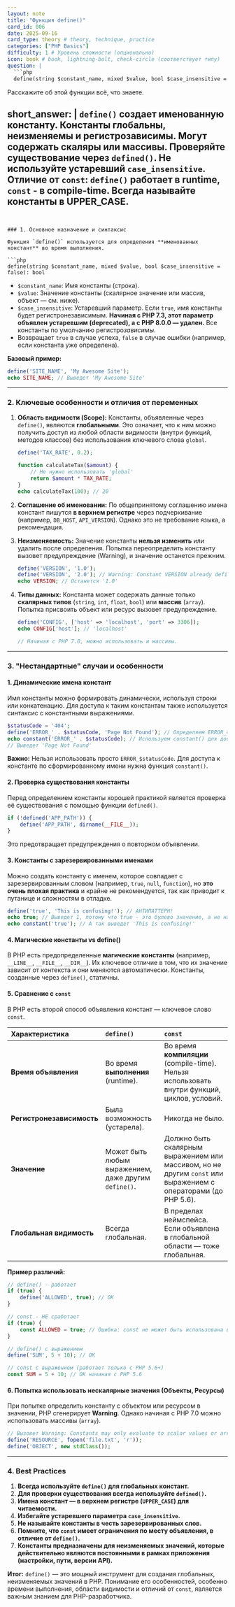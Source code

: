 ```yaml
---
layout: note
title: "Функция define()"
card_id: 006
date: 2025-09-16
card_type: theory # theory, technique, practice
categories: ["PHP Basics"]
difficulty: 1 # Уровень сложности (опционально)
icon: book # book, lightning-bolt, check-circle (соответствует типу)
question: |
  ```php
  define(string $constant_name, mixed $value, bool $case_insensitive = false): bool
  ```
  Расскажите об этой функции всё, что знаете.

short_answer: |
  `define()` создает **именованную константу**. Константы глобальны, неизменяемы и регистрозависимы. Могут содержать скаляры или массивы. Проверяйте существование через `defined()`. Не используйте устаревший `case_insensitive`. Отличие от `const`: `define()` работает в runtime, `const` - в compile-time. Всегда называйте константы в **UPPER_CASE**.
---
```


### 1. Основное назначение и синтаксис

Функция `define()` используется для определения **именованных констант** во время выполнения.

```php
define(string $constant_name, mixed $value, bool $case_insensitive = false): bool
```

*   `$constant_name`: Имя константы (строка).
*   `$value`: Значение константы (скалярное значение или массив, объект — см. ниже).
*   `$case_insensitive`: Устаревший параметр. Если `true`, имя константы будет регистронезависимым. **Начиная с PHP 7.3, этот параметр объявлен устаревшим (deprecated), а с PHP 8.0.0 — удален.** Все константы по умолчанию регистро*зависимы*.
*   Возвращает `true` в случае успеха, `false` в случае ошибки (например, если константа уже определена).

**Базовый пример:**
```php
define('SITE_NAME', 'My Awesome Site');
echo SITE_NAME; // Выведет 'My Awesome Site'
```

---

### 2. Ключевые особенности и отличия от переменных

1.  **Область видимости (Scope):** Константы, объявленные через `define()`, являются **глобальными**. Это означает, что к ним можно получить доступ из любой области видимости (внутри функций, методов классов) без использования ключевого слова `global`.
    ```php
    define('TAX_RATE', 0.2);

    function calculateTax($amount) {
        // Не нужно использовать 'global'
        return $amount * TAX_RATE;
    }
    echo calculateTax(100); // 20
    ```

2.  **Соглашение об именовании:** По общепринятому соглашению имена констант пишутся **в верхнем регистре** через подчеркивание (например, `DB_HOST`, `API_VERSION`). Однако это не требование языка, а рекомендация.

3.  **Неизменяемость:** Значение константы **нельзя изменить** или удалить после определения. Попытка переопределить константу вызовет предупреждение (Warning), и значение останется прежним.
    ```php
    define('VERSION', '1.0');
    define('VERSION', '2.0'); // Warning: Constant VERSION already defined
    echo VERSION; // Останется '1.0'
    ```

4.  **Типы данных:** Константа может содержать данные только **скалярных типов** (`string`, `int`, `float`, `bool`) или **массив** (`array`). Попытка присвоить объект или ресурс вызовет предупреждение.
    ```php
    define('CONFIG', ['host' => 'localhost', 'port' => 3306]);
    echo CONFIG['host']; // 'localhost'

    // Начиная с PHP 7.0, можно использовать и массивы.
    ```

---

### 3. "Нестандартные" случаи и особенности

#### 1. Динамические имена констант

Имя константы можно формировать динамически, используя строки или конкатенацию. Для доступа к таким константам также используется синтаксис с константными выражениями.

```php
$statusCode = '404';
define('ERROR_' . $statusCode, 'Page Not Found'); // Определяем ERROR_404
echo constant('ERROR_' . $statusCode); // Используем constant() для доступа
// Выведет 'Page Not Found'
```
**Важно:** Нельзя использовать просто `ERROR_$statusCode`. Для доступа к константе по сформированному имени нужна функция `constant()`.

#### 2. Проверка существования константы

Перед определением константы хорошей практикой является проверка её существования с помощью функции `defined()`.

```php
if (!defined('APP_PATH')) {
    define('APP_PATH', dirname(__FILE__));
}
```
Это предотвращает предупреждения о повторном объявлении.

#### 3. Константы с зарезервированными именами

Можно создать константу с именем, которое совпадает с зарезервированным словом (например, `true`, `null`, `function`), но **это очень плохая практика** и крайне не рекомендуется, так как приводит к путанице и сложностям в отладке.

```php
define('true', 'This is confusing!'); // АНТИПАТТЕРН!
echo true; // Выведет 1, потому что true - это булево значение, а не наша константа!
echo constant('true'); // А так выведет 'This is confusing!'
```

#### 4. Магические константы vs define()

В PHP есть предопределенные **магические константы** (например, `__LINE__`, `__FILE__`, `__DIR__`). Их ключевое отличие в том, что их значение зависит от контекста и они меняются автоматически. Константы, созданные через `define()`, статичны.

#### 5. Сравнение с `const`

В PHP есть второй способ объявления констант — ключевое слово `const`.

| Характеристика | `define()` | `const` |
| :--- | :--- | :--- |
| **Время объявления** | Во время **выполнения** (runtime). | Во время **компиляции** (compile-time). Нельзя использовать внутри функций, циклов, условий. |
| **Регистронезависимость** | Была возможность (устарела). | Никогда не было. |
| **Значение** | Может быть любым выражением, даже другим `define()`. | Должно быть скалярным выражением или массивом, но не другим `const` или выражением с операторами (до PHP 5.6). |
| **Глобальная видимость** | Всегда глобальная. | В пределах неймспейса. Если объявлена в глобальной области — тоже глобальная. |

**Пример различий:**
```php
// define() - работает
if (true) {
    define('ALLOWED', true); // OK
}

// const - НЕ сработает
if (true) {
    const ALLOWED = true; // Ошибка: const не может быть использована в блоке if
}

// define() с выражением
define('SUM', 5 + 10); // OK

// const с выражением (работает только с PHP 5.6+)
const SUM = 5 + 10; // OK начиная с PHP 5.6
```

#### 6. Попытка использовать нескалярные значения (Объекты, Ресурсы)

При попытке определить константу с объектом или ресурсом в значении, PHP сгенерирует **Warning**. Однако начиная с PHP 7.0 можно использовать массивы (`array`).

```php
// Вызовет Warning: Constants may only evaluate to scalar values or arrays
define('RESOURCE', fopen('file.txt', 'r'));
define('OBJECT', new stdClass());
```

---

### 4. Best Practices

1.  **Всегда используйте `define()` для глобальных констант.**
2.  **Для проверки существования всегда используйте `defined()`.**
3.  **Имена констант — в верхнем регистре (`UPPER_CASE`) для читаемости.**
4.  **Избегайте устаревшего параметра `case_insensitive`.**
5.  **Не называйте константы в честь зарезервированных слов.**
6.  **Помните, что `const` имеет ограничения по месту объявления, в отличие от `define()`.**
7.  **Константы предназначены для неизменяемых значений, которые действительно являются постоянными в рамках приложения (настройки, пути, версии API).**

**Итог:** `define()` — это мощный инструмент для создания глобальных, неизменяемых значений в PHP. Понимание его особенностей, особенно времени выполнения, области видимости и отличий от `const`, является важным знанием для PHP-разработчика.
